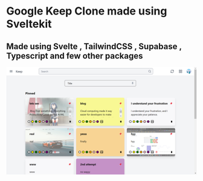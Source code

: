 # Google Keep Clone made using Sveltekit  

## Made using Svelte , TailwindCSS , Supabase , Typescript and few other packages

![alt text](<Screenshot.png>)
